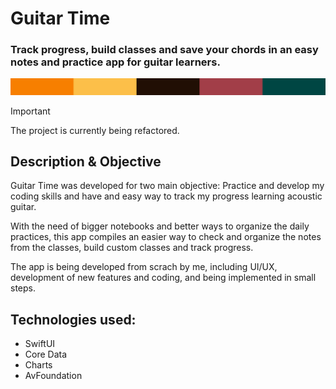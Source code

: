 # Guitar Time
### Track progress, build classes and save your chords in an easy notes and practice app for guitar learners.

![Base Color palette for the app](images/baseColorPalette.png)

> [!IMPORTANT]
> The project is currently being refactored.

## Description & Objective

Guitar Time was developed for two main objective: Practice and develop my coding skills and have and easy way to track my progress learning acoustic guitar.

With the need of bigger notebooks and better ways to organize the daily practices, this app compiles an easier way to check and organize the notes from the classes, build custom classes and track progress.

The app is being developed from scrach by me, including UI/UX, development of new features and coding, and being implemented in small steps.

## Technologies used:
- SwiftUI
- Core Data
- Charts
- AvFoundation


